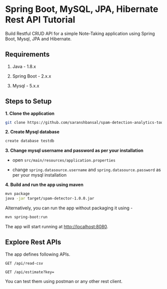 # Spring Boot, MySQL, JPA, Hibernate Rest API Tutorial

Build Restful CRUD API for a simple Note-Taking application using Spring Boot, Mysql, JPA and Hibernate.

## Requirements

1. Java - 1.8.x

2. Spring Boot - 2.x.x

3. Mysql - 5.x.x

## Steps to Setup

**1. Clone the application**

```bash
git clone https://github.com/saranshbansal/spam-detection-analytics-tool.git
```

**2. Create Mysql database**
```bash
create database testdb
```

**3. Change mysql username and password as per your installation**

+ open `src/main/resources/application.properties`

+ change `spring.datasource.username` and `spring.datasource.password` as per your mysql installation

**4. Build and run the app using maven**

```bash
mvn package
java -jar target/spam-detector-1.0.0.jar
```

Alternatively, you can run the app without packaging it using -

```bash
mvn spring-boot:run
```

The app will start running at <http://localhost:8080>.

## Explore Rest APIs

The app defines following APIs.

    GET /api/read-csv
    
    GET /api/estimate?key=
    

You can test them using postman or any other rest client.
